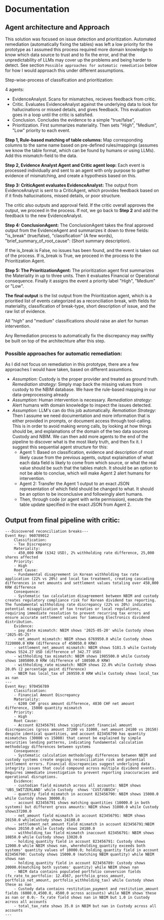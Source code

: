 # Documentation

## Agent architecture and Approach

This solution was focused on issue detection and prioritization. Automated remediation (automatically fixing the tables) was left a low priority for the prototype as I assumed this process required more domain knowledge to know which data source to trust and to fix the error, and that the unpredictability of LLMs may cover up the problems and being harder to detect. See section `Possible approaches for automatic remediation` below for how I would approach this under different assumptions.

Step-wise-process of classification and prioritization:

4 agents:
- EvidenceAnalyst. Scans for mismatches, recieves feedback from critic.
- Critic. Evaluates EvidenceAnalyst against the underlying data to look for hallucinations or missed details, and gives feedback. This evaluation goes in a loop until the critic is satisfied.
- Conclusion. Concludes the evidence to a simple "true/false", 
- Prioritization. First summarizes materiality. Then sets "High", "Medium", "Low" priority to each event.

**Step 1, Rule-based matching of table columns:**  Map corresponding columns to the same name based on pre-defined rules/mappings (assumes we know the table format, which can be found by humans or using LLMs). Add this mismatch-field to the data.

**Step 2, Evidence Analyst Agent and Critic agent loop:**
Each event is processed individually and sent to an agent with only purpose to gather evidence of mismatching, and create a hypothesis based on this.

**Step 3: CriticAgent evaluates EvidenceAnalyst:** The output from EvidenceAnalyst is sent to a CriticAgent, which provides feedback based on if it finds hallucinations, missed details, or poor structure.

The critic also outputs and approval field. If the critic overall approves the output, we proceed in the process. If not, we go back to **Step 2** and add the feedback to the new EvidenceAnalyst.

**Step 4: ConclusionAgent:** The ConclusionAgent takes the final approved output from the EvidenceAgent and summarizes it down to three fields: "is_break" (true/false), "classification" (A few words), "brief_summary_of_root_cause": (Short summary description).

If the is_break is False, no issues has been found, and the event is taken out of the process. If is_break is True, we proceed in the process to the Prioritization Agent.


**Step 5: The PrioritizationAgent:** The prioritization agent first summarizes the Materiality in up to three units. Then it evaluates Financial or Operational consequence. Finally it assigns the event a priority label "High", "Medium" or "Low".

**The final output** is the list output from the Prioritization agent, which is a prioritied list of events categorized as a reconciliation break, with fields for materiality, classification of break-type, short description of issue, and the raw list of evidence.

All "high" and "medium" classifications should raise an alert for human intervention.

Any Remediation process to automatically fix the discrepancy may swiftly be built on top of the architechture after this step.

### Possible approaches for automatic remediation: 

As I did not focus on remediation in this prototype, there are a few approaches I would have taken, based on different assumtions.

- *Assumption:* Custody is the proper provider and treated as ground truth. *Remediation strategy:* Simply map back the missing values from custody to the NBIM database. We have the rule-based mapping in our data-preprocessing already
- *Assumption:* Human intervention is necessary. *Remediation strategy:* Alert humans with domain knowledge to inspect the issues detected.
- *Assumption:* LLM's can do this job automatically. *Rematiation Strategy:* Then I assume we need documentation and more information that is either provided in prompts, or document access through tool-calling. This is in order to avoid making wrong calls, by looking at how things should be, and explainations of the domain of the two data sources Custody and NBIM. We can then add more agents to the end of the pipeline to discover what is the most likely truth, and then fix it. I suggest this sequential agent structure for this:
    - Agent 1: Based on classification, evidence and description of most likely cause from the previous agents, output  explaination of what each data field is likely to come from which source, or what the real value should be such that the tables match. It should be an option to not be able to conclue, which will make Agent 2 alert humans for intervention.
    - Agent 2: Transfer the Agent 1 output to an exact JSON representation of which field should be changed to what. It should be an option to be inconclusive and followingly alert humans.
    - Then, through code (or agent with write permission), execute the table update specified in the exact JSON from Agent 2.


## Output from final pipeline with critic:

    ---Discovered reconciliation breaks---
    Event Key: 960789012
        Classification: 
        - Tax Discrepancy
        Materiality: 
        - 450,000 KRW ($342 USD), 2% withholding rate difference, 25,000 shares affected
        Priority: 
        - High
        Root Cause: 
        - Fundamental disagreement in Korean withholding tax rate application (22% vs 20%) and local tax treatment, creating cascading differences in net amounts and settlement values totaling over 450,000 KRW difference
        Consequence: 
        - Systematic tax calculation disagreement between NBIM and custody creates regulatory compliance risk for Korean dividend tax reporting. The fundamental withholding rate discrepancy (22% vs 20%) indicates potential misapplication of tax treaties or local regulations, requiring immediate resolution to prevent recurring tax errors and ensure accurate settlement values for Samsung Electronics dividend distribution.
        Evidence: 
        - pay_date mismatch: NBIM shows '2025-05-20' while Custody shows '2025-05-25'
        - net_amount mismatch: NBIM shows 6769950.0 while Custody shows 7220000.0 KRW (difference of 450050.0 KRW)
        - settlement_net_amount mismatch: NBIM shows 5181.5 while Custody shows 5524.27 USD (difference of 342.77 USD)
        - withholding_tax mismatch: NBIM shows 1985500.0 while Custody shows 1805000.0 KRW (difference of 180500.0 KRW)
        - withholding_rate mismatch: NBIM shows 22.0% while Custody shows 20.0% (2 percentage point difference)
        - NBIM has local_tax of 269550.0 KRW while Custody shows local_tax as nan
    ---
    Event Key: 970456789
        Classification: 
        - Financial Amount Discrepancy
        Materiality: 
        - 6200 CHF gross amount difference, 4030 CHF net amount difference, 15000 quantity mismatch
        Priority: 
        - High
        Root Cause: 
        - Account 823456791 shows significant financial amount discrepancies (gross amount 37200 vs 31000, net amount 24180 vs 20150) despite identical quantities, and account 823456790 has quantity mismatches (30000 vs 15000) that cannot be explained by simple securities lending patterns, indicating fundamental calculation methodology differences between systems
        Consequence: 
        - Systematic calculation methodology differences between NBIM and custody systems create ongoing reconciliation risk and potential settlement errors. Financial discrepancies suggest underlying data integrity issues that could compound across multiple dividend events. Requires immediate investigation to prevent reporting inaccuracies and operational disruptions.
        Evidence: 
        - custodian field mismatch across all accounts: NBIM shows 'UBS_SWITZERLAND' while Custody  shows 'CUST/UBSCH'; 
        - quantity field mismatch in account 823456790: NBIM shows 15000.0 while Custody shows 30000.0; 
        - account 823456791 shows matching quantities (10000.0 in both systems) but different gross amounts: NBIM shows 31000.0 while Custody shows37200.0
        - net_amount field mismatch in account 823456791: NBIM shows 20150.0 whileCustody shows 24180.0 
        - settlement_net_amount field mismatch in account 823456791:NBIM shows 20150.0 while Custody shows 24180.0 
        - withholding_tax field mismatch inaccount 823456791: NBIM shows 10850.0 while Custody shows 13020.0
        - holding_quantity field in account 823456791: Custody shows 12000.0 while NBIM shows nan, whereholding_quantity exceeds both systems' quantity values of 10000.0; holding_quantity field in account 823456790: Custody shows 15000.0 (matching NBIM quantity) while NBIM shows nan
        - holding_quantity field in account 823456789: Custody shows 20000.0(matching both systems' quantity) while NBIM shows nan
        - NBIM data contains populated portfolio conversion fields (fx_rate_to_portfolio: 12.4567, portfolio_gross_amount, portfolio_net_amount, portfolio_withholding_tax) while Custody shows these as nan
        - Custody data contains restitution_payment and restitution_amount fields (6000.0,4500.0, 4500.0 across accounts) while NBIM shows these as nan or 0.0;- fx_rate field shows nan in NBIM but 1.0 in Custody across all accounts
        - total_tax_rate shows 35.0 in NBIM but nan in Custody across all accounts
    ---

